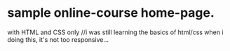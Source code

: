 # sample online-course home-page.
with HTML and CSS only
//i was still learning the basics of html/css when i doing this,  it's not too responsive...
